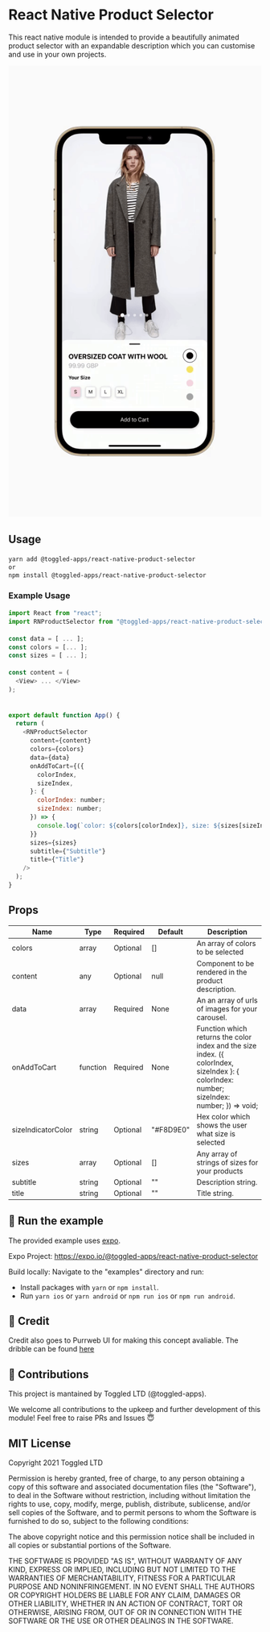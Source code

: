 # React Native Product Selector

This react native module is intended to provide a beautifully animated product selector with an expandable description which you can customise and use in your own projects.

![Example](./assets/react-native-product-selector.gif)

## Usage

```
yarn add @toggled-apps/react-native-product-selector
or
npm install @toggled-apps/react-native-product-selector
```

### Example Usage
```javascript
import React from "react";
import RNProductSelector from "@toggled-apps/react-native-product-selector";

const data = [ ... ];
const colors = [... ];
const sizes = [ ... ];

const content = (
  <View> ... </View>
);


export default function App() {
  return (
    <RNProductSelector
      content={content}
      colors={colors}
      data={data}
      onAddToCart={({
        colorIndex,
        sizeIndex,
      }: {
        colorIndex: number;
        sizeIndex: number;
      }) => {
        console.log(`color: ${colors[colorIndex]}, size: ${sizes[sizeIndex]}`);
      }}
      sizes={sizes}
      subtitle={"Subtitle"}
      title={"Title"}
    />
  );
}
```

## Props
|Name|Type|Required|Default|Description|
|---|---|---|---|---|
|colors|array|Optional|[]|An array of colors to be selected|
|content|any|Optional|null|Component to be rendered in the product description.|
|data|array|Required|None|An an array of urls of images for your carousel.|
|onAddToCart|function|Required|None| Function which returns the color index and the size index. ({ colorIndex, sizeIndex }: { colorIndex: number; sizeIndex: number; }) => void;|
|sizeIndicatorColor|string|Optional|"#F8D9E0"|Hex color which shows the user what size is selected|
|sizes|array|Optional|[]|Any array of strings of sizes for your products|
|subtitle|string|Optional|""|Description string.|
|title|string|Optional|""|Title string.|

## 🚀 Run the example
The provided example uses [expo](https://expo.io/).

Expo Project: https://expo.io/@toggled-apps/react-native-product-selector

Build locally: Navigate to the "examples" directory and run:

- Install packages with `yarn` or `npm install`.
- Run `yarn ios` or `yarn android` or `npm run ios` or `npm run android`.

## 💸 Credit
Credit also goes to Purrweb UI for making this concept avaliable. The dribble can be found [here](https://dribbble.com/shots/14473051-eCommerce-Store-App-Design)

## 🤟 Contributions
This project is mantained by Toggled LTD (@toggled-apps).

We welcome all contributions to the upkeep and further development of this module! Feel free to raise PRs and Issues 😇

## MIT License
Copyright 2021 Toggled LTD

Permission is hereby granted, free of charge, to any person obtaining a copy of this software and associated documentation files (the "Software"), to deal in the Software without restriction, including without limitation the rights to use, copy, modify, merge, publish, distribute, sublicense, and/or sell copies of the Software, and to permit persons to whom the Software is furnished to do so, subject to the following conditions:

The above copyright notice and this permission notice shall be included in all copies or substantial portions of the Software.

THE SOFTWARE IS PROVIDED "AS IS", WITHOUT WARRANTY OF ANY KIND, EXPRESS OR IMPLIED, INCLUDING BUT NOT LIMITED TO THE WARRANTIES OF MERCHANTABILITY, FITNESS FOR A PARTICULAR PURPOSE AND NONINFRINGEMENT. IN NO EVENT SHALL THE AUTHORS OR COPYRIGHT HOLDERS BE LIABLE FOR ANY CLAIM, DAMAGES OR OTHER LIABILITY, WHETHER IN AN ACTION OF CONTRACT, TORT OR OTHERWISE, ARISING FROM, OUT OF OR IN CONNECTION WITH THE SOFTWARE OR THE USE OR OTHER DEALINGS IN THE SOFTWARE.
